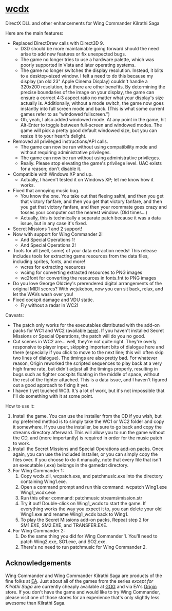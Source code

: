 [wcdx](https://github.com/Bekenn/wcdx)
======================================

DirectX DLL and other enhancements for Wing Commander Kilrathi Saga

Here are the main features:

* Replaced DirectDraw calls with Direct3D 9.
    * D3D should be more maintainable going forward should the need arise to add new features or fix unexpected bugs.
    * The game no longer tries to use a hardware palette, which was poorly supported in Vista and later operating systems.
    * The game no longer switches the display resolution.  Instead, it blits to a desktop-sized window.  I felt a need to do this because my display (an old 23" Apple Cinema Display) couldn't handle a 320x200 resolution, but there are other benefits.  By determining the precise boundaries of the image on your display, the game can ensure a correct 4:3 aspect ratio no matter what your display's size actually is.  Additionally, without a mode switch, the game now goes instantly into full screen mode and back.  (This is what some current games refer to as "windowed fullscreen.")
    * Oh, yeah, I also added windowed mode.  At any point in the game, hit Alt-Enter to toggle between full-screen and windowed modes.  The game will pick a pretty good default windowed size, but you can resize it to your heart's delight.
* Removed all privileged instructions/API calls.
    * The game can now be run without using compatibility mode and without requiring administrative privileges.
    * The game can now be run without using administrative privileges.
    * Really.  Please stop elevating the game's privilege level.  UAC exists for a reason; don't disable it.
* Compatible with Windows XP and up.
    * Actually, I haven't tested it on Windows XP; let me know how it works.
* Fixed that annoying music bug.
    * You know the one.  You take out that fleeing salthi, and then you get that victory fanfare, and then you get that victory fanfare, and then you get that victory fanfare, and then your roommate goes crazy and tosses your computer out the nearest window.  (Old times...)
    * Actually, this is technically a separate patch because it was a data issue, but in any case it's fixed.
* Secret Missions 1 and 2 support!
* Now with support for Wing Commander 2!
    * And Special Operations 1!
    * And Special Operations 2!
* Tools for all (well, some) of your data extraction needs!  This release includes tools for extracting game resources from the data files, including sprites, fonts, and more!
    * wcres for extracting resources
    * wcimg for converting extracted resources to PNG images
    * wc2font for converting the resources in fonts.fnt to PNG images
* Do you love George Oldziey's prerendered digital arrangements of the original MIDI scores?  With wcjukebox, now you can sit back, relax, and let the WAVs wash over you!
* Fixed cockpit damage and VDU static.
    * Fly without a radar in WC2!

Caveats:

* The patch only works for the executables distributed with the add-on packs for WC1 and WC2 (available [here][1]).  If you haven't installed Secret Missions or Special Operations, the patch will do you no good.
* Cut scenes in WC2 are... well, they're not quite right.  They're overly responsive to player input, skipping important bits of dialogue here and there (especially if you click to move to the next line; this will often skip two lines of dialogue).  The timings are also pretty bad.  For whatever reason, Origin reworked the scripted sequences to play back at a very high frame rate, but didn't adjust all the timings properly, resulting in bugs such as fighter cockpits floating in the middle of space, without the rest of the fighter attached.  This is a data issue, and I haven't figured out a good approach to fixing it yet.
* I haven't yet touched WC3.  It's a lot of work, but it's not impossible that I'll do something with it at some point.

How to use it:

1.  Install the game.  You can use the installer from the CD if you wish, but my preferred method is to simply take the WC1 or WC2 folder and copy it somewhere.  If you use the installer, be sure to go back and copy the streams directory afterward.  This will allow you to run the game without the CD, and (more importantly) is required in order for the music patch to work.
2.  Install the Secret Missions and Special Operations [add-on packs][1].  Once again, you can use the included installer, or you can simply copy the files over.  If you choose to do it manually, note that every file that isn't an executable (.exe) belongs in the gamedat directory.
3.  For Wing Commander 1:
    1.  Copy wcdx.dll, wcpatch.exe, and patchmusic.exe into the directory containing Wing1.exe.
    2.  Open a command prompt and run this command: wcpatch Wing1.exe Wing1_wcdx.exe
    3.  Run this other command: patchmusic streams\mission.str
    4.  Try it out!  Double-click on Wing1_wcdx to start the game.  If everything works the way you expect it to, you can delete your old Wing1.exe and rename Wing1_wcdx back to Wing1.
    5.  To play the Secret Missions add-on packs, Repeat step 2 for SM1.EXE, SM2.EXE, and TRANSFER.EXE.
4.  For Wing Commander 2:
    1.  Do the same thing you did for Wing Commander 1.  You'll need to patch Wing2.exe, SO1.exe, and SO2.exe.
    2.  There's no need to run patchmusic for Wing Commander 2.

Acknowledgements
----------------

Wing Commander and Wing Commander Kilrathi Saga are products of the fine folks at [EA](http://www.ea.com/).  Just about all of the games from the series _except for Kilrathi Saga_ are currently cheaply available at [GOG](http://www.gog.com/) and via EA's [Origin](http://www.origin.com/) store.  If you don't have the game and would like to try Wing Commander, please visit one of those stores for an experience that's only slightly less awesome than Kilrathi Saga.

[1]: http://www.wcnews.com/wcpedia/Category:Downloads#Wing_Commander
